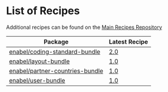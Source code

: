# List of Recipes

Additional recipes can be found on the [Main Recipes Repository](https://github.com/symfony/recipes/blob/flex/main/RECIPES.md)

| Package | Latest Recipe |
| --- | --- |
| [enabel/coding-standard-bundle](https://packagist.org/packages/enabel/coding-standard-bundle) | [2.0](enabel/coding-standard-bundle/2.0) |
| [enabel/layout-bundle](https://packagist.org/packages/enabel/layout-bundle) | [1.0](enabel/layout-bundle/1.0) |
| [enabel/partner-countries-bundle](https://packagist.org/packages/enabel/partner-countries-bundle) | [1.0](enabel/partner-countries-bundle/1.0) |
| [enabel/user-bundle](https://packagist.org/packages/enabel/user-bundle) | [1.0](enabel/user-bundle/1.0) |